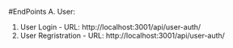 #EndPoints
A. User: 
  1. User Login - 
      URL: http://localhost:3001/api/user-auth/ 
  2. User Regristration - 
      URL: http://localhost:3001/api/user-auth/
